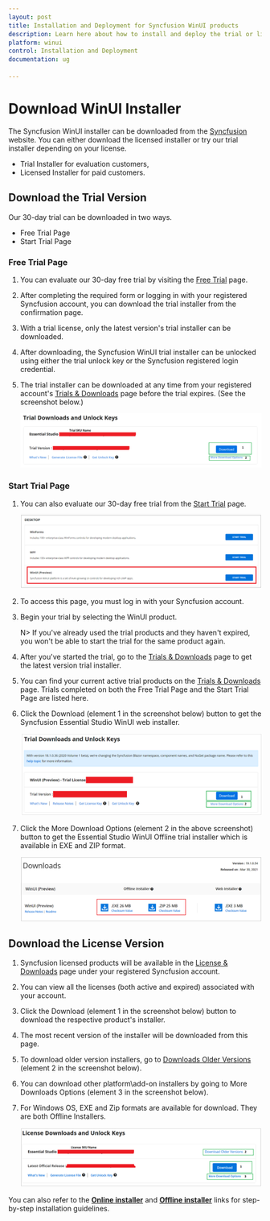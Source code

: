 ```yaml
---
layout: post
title: Installation and Deployment for Syncfusion WinUI products
description: Learn here about how to install and deploy the trial or license version of Syncfusion WinUI components
platform: winui
control: Installation and Deployment
documentation: ug

---
```


# Download WinUI Installer

The Syncfusion WinUI installer can be downloaded from the [Syncfusion](https://www.syncfusion.com/winui-controls) website. You can either download the licensed installer or try our trial installer depending on your license. 

   -	Trial Installer for evaluation customers,
   -	Licensed Installer for paid customers.


## Download the Trial Version

Our 30-day trial can be downloaded in two ways.

   * Free Trial Page
   * Start Trial Page


### Free Trial Page

1. You can evaluate our 30-day free trial by visiting the [Free Trial](https://www.syncfusion.com/downloads) page.
2. After completing the required form or logging in with your registered Syncfusion account, you can download the trial installer from the confirmation page. 
3. With a trial license, only the latest version's trial installer can be downloaded.
4. After downloading, the Syncfusion WinUI trial installer can be unlocked using either the trial unlock key or the Syncfusion registered login credential.
5. The trial installer can be downloaded at any time from your registered account's [Trials & Downloads](https://www.syncfusion.com/account/manage-trials/downloads) page before the trial expires. (See the screenshot below.)
 
   ![Trial and downloads of Syncfusion Essential Studio](download-images/trial-download.png)

### Start Trial Page
1. You can also evaluate our 30-day free trial from the [Start Trial](https://www.syncfusion.com/account/manage-trials/start-trials) page.
   
   ![Trial and downloads of Syncfusion Essential Studio](download-images/start-trial-download.png)
   
2. To access this page, you must log in with your Syncfusion account.
3. Begin your trial by selecting the WinUI product. 

   N> If you've already used the trial products and they haven't expired, you won't be able to start the trial for the same product again.

4. After you've started the trial, go to the [Trials & Downloads](https://www.syncfusion.com/account/manage-trials/downloads) page to get the latest version trial installer. 
5. You can find your current active trial products on the [Trials & Downloads](https://www.syncfusion.com/account/manage-trials/downloads) page. Trials completed on both the Free Trial Page and the Start Trial Page are listed here.
6. Click the Download (element 1 in the screenshot below) button to get the Syncfusion Essential Studio WinUI web installer.

   ![License and downloads of Syncfusion Essential Studio](download-images/start-trial-download-installer.png)

7. Click the More Download Options (element 2 in the above screenshot) button to get the Essential Studio WinUI Offline trial installer which is available in EXE and ZIP format.

   ![License and downloads of Syncfusion Essential Studio](download-images/start-trial-download-offline-installer.png)

   


## Download the License Version

1. Syncfusion licensed products will be available in the [License & Downloads](https://www.syncfusion.com/account/downloads) page under your registered Syncfusion account.
2. You can view all the licenses (both active and expired) associated with your account.
3. Click the Download (element 1 in the screenshot below) button to download the respective product's installer.
4. The most recent version of the installer will be downloaded from this page.
5. To download older version installers, go to [Downloads Older Versions](https://www.syncfusion.com/account/downloads/studio) (element 2 in the screenshot below).
6. You can download other platform\add-on installers by going to More Downloads Options (element 3 in the screenshot below).
7. For Windows OS, EXE and Zip formats are available for download. They are both Offline Installers.

    ![License and downloads of Syncfusion Essential Studio](download-images/license-download.png)
	

You can also refer to the [**Online installer**](https://help.syncfusion.com/winui/installation-and-upgrade/install-using-the-web-installer) and [**Offline installer**](https://help.syncfusion.com/winui/installation-and-upgrade/install-using-the-offline-installer) links for step-by-step installation guidelines.	
